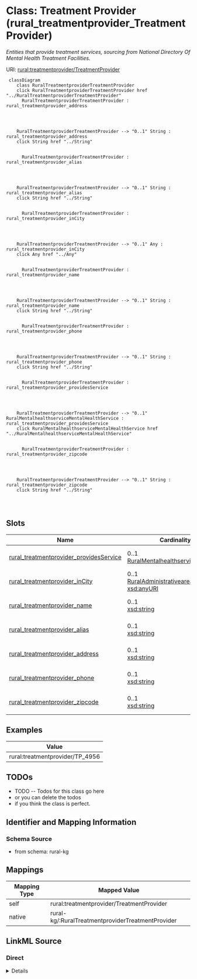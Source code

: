 

# Class: Treatment Provider (rural_treatmentprovider_TreatmentProvider)


_Entities that provide treatment services, sourcing from National Directory Of Mental Health Treatment Facilities._





URI: [rural:treatmentprovider/TreatmentProvider](http://sail.ua.edu/ruralkg/treatmentprovider/TreatmentProvider)






```mermaid
 classDiagram
    class RuralTreatmentproviderTreatmentProvider
    click RuralTreatmentproviderTreatmentProvider href "../RuralTreatmentproviderTreatmentProvider"
      RuralTreatmentproviderTreatmentProvider : rural_treatmentprovider_address
        
          
    
    
    RuralTreatmentproviderTreatmentProvider --> "0..1" String : rural_treatmentprovider_address
    click String href "../String"

        
      RuralTreatmentproviderTreatmentProvider : rural_treatmentprovider_alias
        
          
    
    
    RuralTreatmentproviderTreatmentProvider --> "0..1" String : rural_treatmentprovider_alias
    click String href "../String"

        
      RuralTreatmentproviderTreatmentProvider : rural_treatmentprovider_inCity
        
          
    
    
    RuralTreatmentproviderTreatmentProvider --> "0..1" Any : rural_treatmentprovider_inCity
    click Any href "../Any"

        
      RuralTreatmentproviderTreatmentProvider : rural_treatmentprovider_name
        
          
    
    
    RuralTreatmentproviderTreatmentProvider --> "0..1" String : rural_treatmentprovider_name
    click String href "../String"

        
      RuralTreatmentproviderTreatmentProvider : rural_treatmentprovider_phone
        
          
    
    
    RuralTreatmentproviderTreatmentProvider --> "0..1" String : rural_treatmentprovider_phone
    click String href "../String"

        
      RuralTreatmentproviderTreatmentProvider : rural_treatmentprovider_providesService
        
          
    
    
    RuralTreatmentproviderTreatmentProvider --> "0..1" RuralMentalhealthserviceMentalHealthService : rural_treatmentprovider_providesService
    click RuralMentalhealthserviceMentalHealthService href "../RuralMentalhealthserviceMentalHealthService"

        
      RuralTreatmentproviderTreatmentProvider : rural_treatmentprovider_zipcode
        
          
    
    
    RuralTreatmentproviderTreatmentProvider --> "0..1" String : rural_treatmentprovider_zipcode
    click String href "../String"

        
      
```




<!-- no inheritance hierarchy -->


## Slots

| Name | Cardinality and Range | Description | Inheritance |
| ---  | --- | --- | --- |
| [rural_treatmentprovider_providesService](../slots/rural_treatmentprovider_providesService.md) | 0..1 <br/> [RuralMentalhealthserviceMentalHealthService](../classes/RuralMentalhealthserviceMentalHealthService.md) | No slot description provided | direct |
| [rural_treatmentprovider_inCity](../slots/rural_treatmentprovider_inCity.md) | 0..1 <br/> [RuralAdministrativeareaCity](../classes/RuralAdministrativeareaCity.md)&nbsp;or&nbsp;<br />[xsd:anyURI](http://www.w3.org/2001/XMLSchema#anyURI) | No slot description provided | direct |
| [rural_treatmentprovider_name](../slots/rural_treatmentprovider_name.md) | 0..1 <br/> [xsd:string](http://www.w3.org/2001/XMLSchema#string) | No slot description provided | direct |
| [rural_treatmentprovider_alias](../slots/rural_treatmentprovider_alias.md) | 0..1 <br/> [xsd:string](http://www.w3.org/2001/XMLSchema#string) | No slot description provided | direct |
| [rural_treatmentprovider_address](../slots/rural_treatmentprovider_address.md) | 0..1 <br/> [xsd:string](http://www.w3.org/2001/XMLSchema#string) | No slot description provided | direct |
| [rural_treatmentprovider_phone](../slots/rural_treatmentprovider_phone.md) | 0..1 <br/> [xsd:string](http://www.w3.org/2001/XMLSchema#string) | No slot description provided | direct |
| [rural_treatmentprovider_zipcode](../slots/rural_treatmentprovider_zipcode.md) | 0..1 <br/> [xsd:string](http://www.w3.org/2001/XMLSchema#string) | No slot description provided | direct |










## Examples

| Value |
| --- |
| rural:treatmentprovider/TP_4956 |


## TODOs

* TODO -- Todos for this class go here
* or you can delete the todos
* if you think the class is perfect.

## Identifier and Mapping Information







### Schema Source


* from schema: rural-kg




## Mappings

| Mapping Type | Mapped Value |
| ---  | ---  |
| self | rural:treatmentprovider/TreatmentProvider |
| native | rural-kg/:RuralTreatmentproviderTreatmentProvider |







## LinkML Source

<!-- TODO: investigate https://stackoverflow.com/questions/37606292/how-to-create-tabbed-code-blocks-in-mkdocs-or-sphinx -->

### Direct

<details>
```yaml
name: rural_treatmentprovider_TreatmentProvider
description: Entities that provide treatment services, sourcing from National Directory
  Of Mental Health Treatment Facilities.
title: Treatment Provider
todos:
- TODO -- Todos for this class go here
- or you can delete the todos
- if you think the class is perfect.
notes:
- There are 9037 instances of this class.
examples:
- value: rural:treatmentprovider/TP_4956
from_schema: rural-kg
rank: 1000
slots:
- rural_treatmentprovider_providesService
- rural_treatmentprovider_inCity
- rural_treatmentprovider_name
- rural_treatmentprovider_alias
- rural_treatmentprovider_address
- rural_treatmentprovider_phone
- rural_treatmentprovider_zipcode
class_uri: rural:treatmentprovider/TreatmentProvider

```
</details>

### Induced

<details>
```yaml
name: rural_treatmentprovider_TreatmentProvider
description: Entities that provide treatment services, sourcing from National Directory
  Of Mental Health Treatment Facilities.
title: Treatment Provider
todos:
- TODO -- Todos for this class go here
- or you can delete the todos
- if you think the class is perfect.
notes:
- There are 9037 instances of this class.
examples:
- value: rural:treatmentprovider/TP_4956
from_schema: rural-kg
rank: 1000
attributes:
  rural_treatmentprovider_providesService:
    name: rural_treatmentprovider_providesService
    description: No slot description provided
    todos:
    - TODO -- Todos for this slot go here
    - or you can delete the todos
    - if you think the class is perfect.
    comments:
    - 442841 occurrences with subject type rural_treatmentprovider_TreatmentProvider
      and object type rural_mentalhealthservice_MentalHealthService.
    examples:
    - value: rural:treatmentprovider/TP_2411 rural:treatmentprovider/providesService
        rural:mentalhealthservice/MHS_FPSY
    from_schema: rural-kg
    rank: 1000
    slot_uri: rural:treatmentprovider/providesService
    alias: rural_treatmentprovider_providesService
    owner: rural_treatmentprovider_TreatmentProvider
    domain_of:
    - rural_treatmentprovider_TreatmentProvider
    range: rural_mentalhealthservice_MentalHealthService
  rural_treatmentprovider_inCity:
    name: rural_treatmentprovider_inCity
    description: No slot description provided
    todos:
    - TODO -- Todos for this slot go here
    - or you can delete the todos
    - if you think the class is perfect.
    comments:
    - 8117 occurrences with subject type rural_treatmentprovider_TreatmentProvider
      and object type rural_administrativearea_City.
    - 920 occurrences with subject type rural_treatmentprovider_TreatmentProvider
      and object type uri.
    examples:
    - value: rural:treatmentprovider/TP_2390 rural:treatmentprovider/inCity rural:administrativearea/City_1840000494
    - value: rural:treatmentprovider/TP_1871 rural:treatmentprovider/inCity rural:administrativearea/City_None
    from_schema: rural-kg
    rank: 1000
    slot_uri: rural:treatmentprovider/inCity
    alias: rural_treatmentprovider_inCity
    owner: rural_treatmentprovider_TreatmentProvider
    domain_of:
    - rural_treatmentprovider_TreatmentProvider
    range: Any
    any_of:
    - range: rural_administrativearea_City
    - range: uri
  rural_treatmentprovider_name:
    name: rural_treatmentprovider_name
    description: No slot description provided
    todos:
    - TODO -- Todos for this slot go here
    - or you can delete the todos
    - if you think the class is perfect.
    comments:
    - 9037 occurrences with subject type rural_treatmentprovider_TreatmentProvider
      and object type string.
    examples:
    - value: rural:treatmentprovider/TP_4974 rural:treatmentprovider/name Greater
        Nashua Mental Health
    from_schema: rural-kg
    rank: 1000
    slot_uri: rural:treatmentprovider/name
    alias: rural_treatmentprovider_name
    owner: rural_treatmentprovider_TreatmentProvider
    domain_of:
    - rural_treatmentprovider_TreatmentProvider
    range: string
  rural_treatmentprovider_alias:
    name: rural_treatmentprovider_alias
    description: No slot description provided
    todos:
    - TODO -- Todos for this slot go here
    - or you can delete the todos
    - if you think the class is perfect.
    comments:
    - 9037 occurrences with subject type rural_treatmentprovider_TreatmentProvider
      and object type string.
    examples:
    - value: rural:treatmentprovider/TP_174 rural:treatmentprovider/alias NaN
    from_schema: rural-kg
    rank: 1000
    slot_uri: rural:treatmentprovider/alias
    alias: rural_treatmentprovider_alias
    owner: rural_treatmentprovider_TreatmentProvider
    domain_of:
    - rural_treatmentprovider_TreatmentProvider
    range: string
  rural_treatmentprovider_address:
    name: rural_treatmentprovider_address
    description: No slot description provided
    todos:
    - TODO -- Todos for this slot go here
    - or you can delete the todos
    - if you think the class is perfect.
    comments:
    - 9037 occurrences with subject type rural_treatmentprovider_TreatmentProvider
      and object type string.
    examples:
    - value: rural:treatmentprovider/TP_3251 rural:treatmentprovider/address 10425
        Plaza Americana Drive, NaN
    from_schema: rural-kg
    rank: 1000
    slot_uri: rural:treatmentprovider/address
    alias: rural_treatmentprovider_address
    owner: rural_treatmentprovider_TreatmentProvider
    domain_of:
    - rural_treatmentprovider_TreatmentProvider
    range: string
  rural_treatmentprovider_phone:
    name: rural_treatmentprovider_phone
    description: No slot description provided
    todos:
    - TODO -- Todos for this slot go here
    - or you can delete the todos
    - if you think the class is perfect.
    comments:
    - 9037 occurrences with subject type rural_treatmentprovider_TreatmentProvider
      and object type string.
    examples:
    - value: rural:treatmentprovider/TP_2685 rural:treatmentprovider/phone 574-533-1234
    from_schema: rural-kg
    rank: 1000
    slot_uri: rural:treatmentprovider/phone
    alias: rural_treatmentprovider_phone
    owner: rural_treatmentprovider_TreatmentProvider
    domain_of:
    - rural_treatmentprovider_TreatmentProvider
    range: string
  rural_treatmentprovider_zipcode:
    name: rural_treatmentprovider_zipcode
    description: No slot description provided
    todos:
    - TODO -- Todos for this slot go here
    - or you can delete the todos
    - if you think the class is perfect.
    comments:
    - 9037 occurrences with subject type rural_treatmentprovider_TreatmentProvider
      and object type string.
    examples:
    - value: rural:treatmentprovider/TP_4583 rural:treatmentprovider/zipcode 64108
    from_schema: rural-kg
    rank: 1000
    slot_uri: rural:treatmentprovider/zipcode
    alias: rural_treatmentprovider_zipcode
    owner: rural_treatmentprovider_TreatmentProvider
    domain_of:
    - rural_treatmentprovider_TreatmentProvider
    range: string
class_uri: rural:treatmentprovider/TreatmentProvider

```
</details>